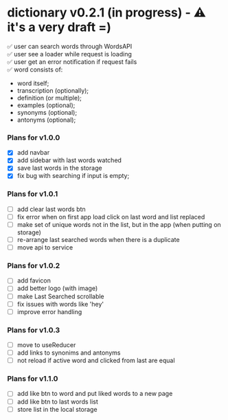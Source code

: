 # dictionary v0.2.1 (in progress) - ⚠️ it's a very draft =)

✅ user can search words through WordsAPI <br/>
✅ user see a loader while request is loading <br/>
✅ user get an error notification if request fails <br/>
✅ word consists of:

* word itself;
* transcription (optionally);
* definition (or multiple);
* examples (optional);
* synonyms (optional);
* antonyms (optional);

### Plans for v1.0.0
- [x] add navbar
- [x] add sidebar with last words watched
- [x] save last words in the storage
- [x] fix bug with searching if input is empty;

### Plans for v1.0.1
- [ ] add clear last words btn
- [ ] fix error when on first app load click on last word and list replaced
- [ ] make set of unique words not in the list, but in the app (when putting on storage)
- [ ] re-arrange last searched words when there is a duplicate
- [ ] move api to service

### Plans for v1.0.2
- [ ] add favicon
- [ ] add better logo (with image)
- [ ] make Last Searched scrollable
- [ ] fix issues with words like 'hey'
- [ ] improve error handling

### Plans for v1.0.3
- [ ] move to useReducer
- [ ] add links to synonims and antonyms
- [ ] not reload if active word and clicked from last are equal

### Plans for v1.1.0
- [ ] add like btn to word and put liked words to a new page
- [ ] add like btn to last words list
- [ ] store list in the local storage
